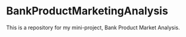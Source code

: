 # BankProductMarketingAnalysis
This is a repository for my mini-project, Bank Product Market Analysis.
